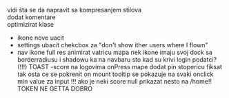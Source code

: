 vidi šta se da napravit sa kompresanjem stilova <br>
dodat komentare <br>
optimizirat klase <br>
- ikone nove uacit
- settings ubacit chekcbox za "don't show ither users where I flown"
- nav ikone full res
animirat vatricu
mapa nek ikone imaju svoj dock sa borderradiusu i shadowu ka na navbaru
sto kad su krivi login podatci? (!!!) TOAST
-score na logovima
onPress mape dodat pin
stopericu fiksat tak osta ce se pokrenit on mount
tooltip se pokazuje na svaki onclick
min value za input !!!
ako je neki score null prikazat nesto na /home!!
TOKEN NE GETTA DOBRO